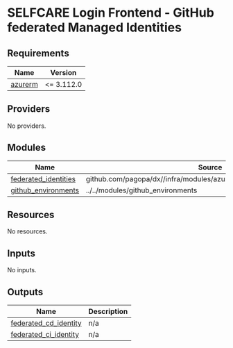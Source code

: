 # SELFCARE Login Frontend - GitHub federated Managed Identities

<!-- markdownlint-disable -->
<!-- BEGINNING OF PRE-COMMIT-TERRAFORM DOCS HOOK -->
## Requirements

| Name | Version |
|------|---------|
| <a name="requirement_azurerm"></a> [azurerm](#requirement\_azurerm) | <= 3.112.0 |

## Providers

No providers.

## Modules

| Name | Source | Version |
|------|--------|---------|
| <a name="module_federated_identities"></a> [federated\_identities](#module\_federated\_identities) | github.com/pagopa/dx//infra/modules/azure_federated_identity_with_github | main |
| <a name="module_github_environments"></a> [github\_environments](#module\_github\_environments) | ../../modules/github_environments | n/a |

## Resources

No resources.

## Inputs

No inputs.

## Outputs

| Name | Description |
|------|-------------|
| <a name="output_federated_cd_identity"></a> [federated\_cd\_identity](#output\_federated\_cd\_identity) | n/a |
| <a name="output_federated_ci_identity"></a> [federated\_ci\_identity](#output\_federated\_ci\_identity) | n/a |
<!-- END OF PRE-COMMIT-TERRAFORM DOCS HOOK -->